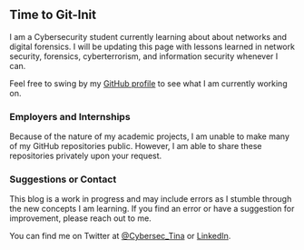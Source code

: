 ## Time to Git-Init
I am a Cybersecurity student currently learning about about networks and digital forensics. I will be updating this page with lessons learned in network security, forensics, cyberterrorism, and information security whenever I can.

Feel free to swing by my [GitHub profile](https://github.com/tinaellis) to see what I am currently working on.

### Employers and Internships
Because of the nature of my academic projects, I am unable to make many of my GitHub repositories public. However, I am able to share these repositories privately upon your request.

### Suggestions or Contact
This blog is a work in progress and may include errors as I stumble through the new concepts I am learning. If you find an error or have a suggestion for improvement, please reach out to me.

You can find me on Twitter at [@Cybersec_Tina](https://twitter.com/cybersec_tina) or [LinkedIn](https://www.linkedin.com/in/creativelytinaellis/).
